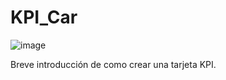# KPI_Car
![image](https://github.com/user-attachments/assets/8b27ec93-5a61-45ec-aee5-f0a362cc7302)

Breve introducción de como crear una tarjeta KPI. 
